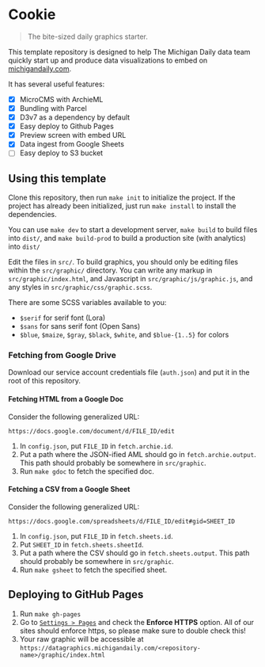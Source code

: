 # Cookie

> The bite-sized daily graphics starter.

This template repository is designed to help The Michigan Daily data team quickly start up and produce data visualizations to embed on [michigandaily.com](https://michigandaily.com).

It has several useful features:

- [X] MicroCMS with ArchieML
- [X] Bundling with Parcel
- [X] D3v7 as a dependency by default
- [X] Easy deploy to Github Pages
- [X] Preview screen with embed URL
- [X] Data ingest from Google Sheets
- [ ] Easy deploy to S3 bucket

## Using this template

Clone this repository, then run `make init` to initialize the project. If the project has already been initialized, just run `make install` to install the dependencies.

You can use `make dev` to start a development server, `make build` to build files into `dist/`, and `make build-prod` to build a production site (with analytics) into `dist/`

Edit the files in `src/`. To build graphics, you should only be editing files within the `src/graphic/` directory. You can write any markup in `src/graphic/index.html`, and Javascript in `src/graphic/js/graphic.js`, and any styles in `src/graphic/css/graphic.scss`.

There are some SCSS variables available to you:

- `$serif` for serif font (Lora)
- `$sans` for sans serif font (Open Sans)
- `$blue`, `$maize`, `$gray`, `$black`, `$white`, and `$blue-{1..5}` for colors

### Fetching from Google Drive

Download our service account credentials file (`auth.json`) and put it in the root of this repository.

#### Fetching HTML from a Google Doc

Consider the following generalized URL:

`https://docs.google.com/document/d/FILE_ID/edit`

1. In `config.json`, put `FILE_ID` in `fetch.archie.id`.
2. Put a path where the JSON-ified AML should go in `fetch.archie.output`. This path should probably be somewhere in `src/graphic`.
3. Run `make gdoc` to fetch the specified doc.

#### Fetching a CSV from a Google Sheet

Consider the following generalized URL:

`https://docs.google.com/spreadsheets/d/FILE_ID/edit#gid=SHEET_ID`

1. In `config.json`, put `FILE_ID` in `fetch.sheets.id`.
2. Put `SHEET_ID` in `fetch.sheets.sheetId`.
3. Put a path where the CSV should go in `fetch.sheets.output`. This path should probably be somewhere in `src/graphic`.
4. Run `make gsheet` to fetch the specified sheet.

## Deploying to GitHub Pages

1. Run `make gh-pages`
2. Go to [`Settings > Pages`](../../settings/pages) and check the **Enforce HTTPS** option. All of our sites should enforce https, so please make sure to double check this!
3. Your raw graphic will be accessible at `https://datagraphics.michigandaily.com/<repository-name>/graphic/index.html`
